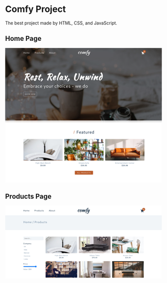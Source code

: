 # Comfy Project

The best project made by HTML, CSS, and JavaScript.

## Home Page

![alt text](image.png)
![alt text](image-1.png)

## Products Page

![alt text](image-2.png)
